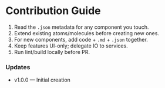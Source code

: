 # Contribution Guide

1. Read the `.json` metadata for any component you touch.
2. Extend existing atoms/molecules before creating new ones.
3. For new components, add code + `.md` + `.json` together.
4. Keep features UI-only; delegate IO to services.
5. Run lint/build locally before PR.

### Updates
- v1.0.0 — Initial creation

